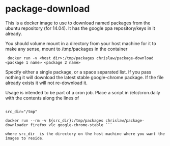 # package-download


This is a docker image to use to download named packages from the ubuntu repository (for 14.04).
It has the google ppa repository/keys in it already.

You should volume mount in a directory from your host machine for it to make any sense, mount to /tmp/packages in the container

``` docker run -v <host dir>:/tmp/packages chrislaw/package-download <package 1 name> <package 2 name>```

Specify either a single package, or a space separated list.  If you pass nothing it will download the latest stable google-chrome package.
If the file already exists it will not re-download it.


Usage is intended to be part of a cron job.  Place a script in /etc/cron.daily with the contents along the lines of

```#!/bin/bash

src_dir="/tmp"

docker run --rm -v ${src_dir}:/tmp/packages chrislaw/package-downloader firefox vlc google-chrome-stable ```

where src_dir  is the directory on the host machine where you want the images to reside.
